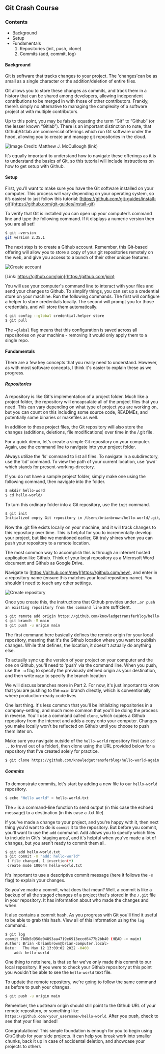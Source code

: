 ## Git Crash Course

### Contents

- Background 
- Setup 
- Fundamentals 
	1) Repositories (init, push, clone)
	2) Commits (add, commit, log)

#### Background

Git is software that tracks changes to your project. The 'changes'can be as small as a single character or the addition/deletion of entire files.

Git allows you to store these changes as commits, and track them in a history that can be shared among developers, allowing independent contributions to be merged in with those of other contributors. Frankly, there’s simply no alternative to managing the complexity of a software project at with multiple contributors.

Up to this point, you may be falsely equating the term “Git” to “Github” (or the lesser known “Gitlab”). There is an important distinction to note, that Github/Gitlab are commercial offerings which run Git software under the hood, allowing you to create and manage git repositories in the cloud. 

![Image Credit: Matthew J. McCullough (link)](git_crashcourse_img_1.png)

It’s equally important to understand how to navigate these offerings as it is to understand the basics of Git, so this tutorial will include instructions on how to get setup with Github.

#### Setup

First, you’ll want to make sure you have the Git software installed on your computer. This process will vary depending on your operating system, so it’s easiest to just follow this tutorial: [https://github.com/git-guides/install-git](https://github.com/git-guides/install-git)

To verify that Git is installed you can open up your computer’s command line and type the following command. If it displays a numeric version then you are all set!

```sh
$ git –version
git version 2.35.1
```

The next step is to create a Github account. Remember, this Git-based offering will allow you to store a copy of your git repositories remotely on the web, and give you access to a bunch of their other unique features.

![Create account](git_crashcourse_img_2.png)

[Link: https://github.com/join](https://github.com/join)

You will use your computer's command line to interact with your files and send your changes to Github. To simplify things, you can set up a credential store on your machine. Run the following commands. The first will configure a helper to store credentials locally. The second will prompt you for those credentials, and will store them automatically.

```sh
$ git config --global credential.helper store
$ git pull
```

The `–global` flag means that this configuration is saved across all repositories on your machine - removing it would only apply them to a single repo.

#### Fundamentals

There are a few key concepts that you really need to understand. However, as with most software concepts, I think it's easier to explain these as we progress.

##### Repositories

A repository is like Git's implementation of a project folder. Much like a project folder, the repository will encapsulate all of the project files that you need. This can vary depending on what type of project you are working on, but you can count on this including some source code, READMEs, and potentially some binaries or makefiles as well.

In addition to these project files, the Git repository will also store the changes (additions, deletions, file modifications) over time in the /.git file.

For a quick demo, let's create a simple Git repository on your computer. Again, use the command line to navigate into your project folder.

Always utilize the 'ls' command to list all files. To navigate in a subdirectory, use the ‘cd’ command. To view the path of your current location, use ‘pwd’ which stands for present-working-directory.

If you do not have a sample project folder, simply make one using the following command, then navigate into the folder.

```sh
$ mkdir hello-word
$ cd hello-world/
```

To turn this ordinary folder into a Git repository, use the `init` command.

```sh
$ git init
Initialized empty Git repository in /Users/brianbrown/hello-world/.git/
```

Now the .git file exists locally on your machine, and it will track changes to this repository over time. This is helpful for you to incrementally develop your project, but like we mentioned earlier, Git truly shines when you can push your repository to a remote location.

The most common way to accomplish this is through an internet hosted application like Github. Think of your local repository as a Microsoft Word document and Github as Google Drive.

Navigate to [https://github.com/new](https://github.com/new), and enter in a repository name (ensure this matches your local repository name). You shouldn't need to touch any other settings.

![Create repository](git_crashcourse_img_3.png)

Once you create this, the instructions that Github provides under `…or push an existing repository from the command line` are sufficient.

```sh
$ git remote add origin https://github.com/knowledgetransferblog/hello-world.git
$ git branch -M main
$ git push -u origin main
```

The first command here basically defines the remote origin for your local repository, meaning that it's the Github location where you want to publish changes. While that defines, the location, it doesn't actually do anything else. 

To actually sync up the version of your project on your computer and the one on Github, you'll need to 'push' via the command line. When you push, use the `-u` flag to specify the previously defined origin as your destination, and then write `main` to specify the branch location

We will discuss branches more in Part 2. For now, it's just important to know that you are pushing to the `main` branch directly, which is conventionally where production-ready code lives.

One last thing. It's less common that you'll be initializing repositories in a company-setting, and much more common that you'll be doing the process in reverse. You'll use a command called `clone`, which copies a Github repository from the internet and adds a copy onto your computer. Changes you make locally won't be reflected on Github until you choose to push them later on.

Make sure you navigate outside of the `hello-world` repository first (use `cd ..` to travel out of a folder), then clone using the URL provided below for a repository that I've created solely for practice.

```sh
$ git clone https://github.com/knowledgetransferblog/hello-world-again
```

##### Commits

To demonstrate commits, let's start by adding a new file to our `hello-world` repository.

```sh
$ echo "Hello world" > hello-world.txt
```

The `>` is a command-line function to send output (in this case the echoed message) to a destination (in this case a .txt file).

If you've made a change to your project, and you're happy with it, then next thing you'd want to do is `commit` it to the repository. But before you commit, you'll want to use the `add` command. Add allows you to specify which files to include in Git's 'staging area', and it's helpful when you've made a lot of changes, but you aren't ready to commit them all.

```sh
$ git add hello-world.txt
$ git commit -m "add: hello-world"
 1 file changed, 1 insertion(+)
 create mode 100644 hello-world.txt
```

It's important to use a descriptive commit message (here it follows the `-m` flag) to explain your changes.

So you've made a commit, what does that mean? Well, a commit is like a backup of all the staged changes of a project that's stored in the `/.git` file in your repository. It has information about who made the changes and when.

It also contains a commit hash. As you progress with Git you'll find it useful to be able to grab this hash. View all of this information using the `log` command.

```sh
$ git log
commit 7b8b5d950e04893aa4719e6913eccd6477b2bb40 (HEAD -> main)
Author: Brian <brianbrown@brian-computer.local>
Date:   Thu May 12 13:09:02 2022 -0400
    add: hello-world
```

One thing to note here, is that so far we've only made this commit to our local repository. If you were to check your Github repository at this point you wouldn't be able to see the `hello-world` text file. 

To update the remote repository, we're going to follow  the same command as before to push your changes. 

```sh
$ git push -u origin main
```

Remember, the upstream origin should still point to the Github URL of your remote repository, or something like: `https://github.com/<your_username>/hello-world`.  After you push, check to see that your files landed!

Congratulations! This simple foundation is enough for you to begin using Git/Github for your side projects. It can help you break work into smaller chunks, back it up in case of accidental deletion, and showcase your projects to others
